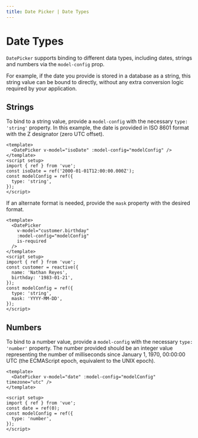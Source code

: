 ```yaml
---
title: Date Picker | Date Types
---
```


# Date Types

`DatePicker` supports binding to different data types, including dates, strings and numbers via the `model-config` prop.

For example, if the date you provide is stored in a database as a string, this string value can be bound to directly, without any extra conversion logic required by your application.

## Strings

To bind to a string value, provide a `model-config` with the necessary `type: 'string'` property. In this example, the date is provided in ISO 8601 format with the Z designator (zero UTC offset).

<Example centered>
  <DateTypeString />
</Example>

```vue
<template>
  <DatePicker v-model="isoDate" :model-config="modelConfig" />
</template>
<script setup>
import { ref } from 'vue';
const isoDate = ref('2000-01-01T12:00:00.000Z');
const modelConfig = ref({
  type: 'string',
});
</script>
```

If an alternate format is needed, provide the `mask` property with the desired format.

<Example centered>
  <DateTypeStringMask />
</Example>

```vue
<template>
  <DatePicker
    v-model="customer.birthday"
    :model-config="modelConfig"
    is-required
  />
</template>
<script setup>
import { ref } from 'vue';
const customer = reactive({
  name: 'Nathan Reyes',
  birthday: '1983-01-21',
});
const modelConfig = ref({
  type: 'string',
  mask: 'YYYY-MM-DD',
});
</script>
```

## Numbers

To bind to a number value, provide a `model-config` with the necessary `type: 'number'` property. The number provided should be an integer value representing the number of milliseconds since January 1, 1970, 00:00:00 UTC (the ECMAScript epoch, equivalent to the UNIX epoch).

<Example centered>
  <DateTypeNumber />
</Example>

```vue
<template>
  <DatePicker v-model="date" :model-config="modelConfig" timezone="utc" />
</template>

<script setup>
import { ref } from 'vue';
const date = ref(0);
const modelConfig = ref({
  type: 'number',
});
</script>
```
